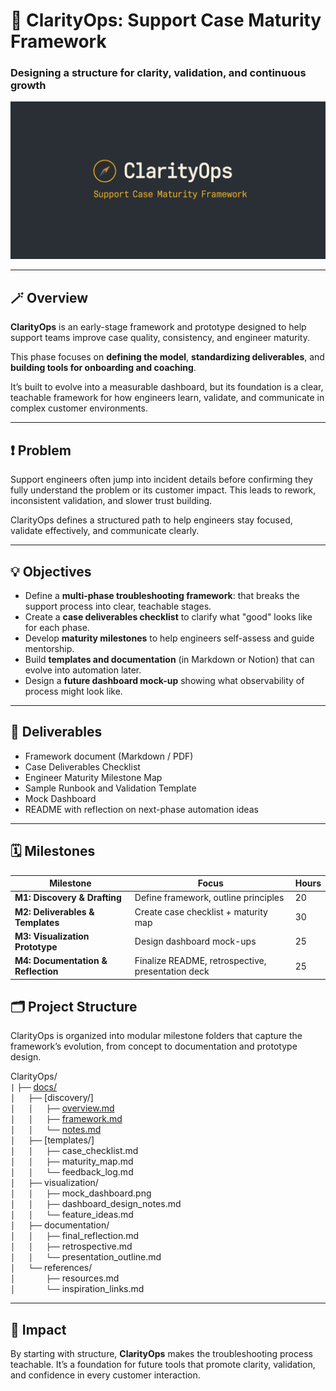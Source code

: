# 🧭 ClarityOps: Support Case Maturity Framework  
### Designing a structure for clarity, validation, and continuous growth  

![logo](./logo.png)

---

## 🪄 Overview  
**ClarityOps** is an early-stage framework and prototype designed to help support teams improve case quality, consistency, and engineer maturity.  

This phase focuses on **defining the model**, **standardizing deliverables**, and **building tools for onboarding and coaching**. 

It’s built to evolve into a measurable dashboard, but its foundation is a clear, teachable framework for how engineers learn, validate, and communicate in complex customer environments.  

---

## ❗ Problem  
Support engineers often jump into incident details before confirming they fully understand the problem or its customer impact. This leads to rework, inconsistent validation, and slower trust building.  

ClarityOps defines a structured path to help engineers stay focused, validate effectively, and communicate clearly. 

---

## 💡 Objectives  
- Define a **multi-phase troubleshooting framework**: that breaks the support process into clear, teachable stages.  
- Create a **case deliverables checklist** to clarify what "good" looks like for each phase.  
- Develop **maturity milestones** to help engineers self-assess and guide mentorship.  
- Build **templates and documentation** (in Markdown or Notion) that can evolve into automation later.  
- Design a **future dashboard mock-up** showing what observability of process might look like.  

---

## 🧰 Deliverables  
- Framework document (Markdown / PDF)  
- Case Deliverables Checklist  
- Engineer Maturity Milestone Map  
- Sample Runbook and Validation Template  
- Mock Dashboard
- README with reflection on next-phase automation ideas  

---

## 🗓️ Milestones  

| Milestone | Focus | Hours |
|------------|--------|-------|
| **M1: Discovery & Drafting** | Define framework, outline principles | 20 |
| **M2: Deliverables & Templates** | Create case checklist + maturity map | 30 |
| **M3: Visualization Prototype** | Design dashboard mock-ups | 25 |
| **M4: Documentation & Reflection** | Finalize README, retrospective, presentation deck | 25 |

## 🗂️ Project Structure

ClarityOps is organized into modular milestone folders that capture the framework’s evolution, from concept to documentation and prototype design.

ClarityOps/  
`|` 
`├──` [docs/](docs/README.md)  
`│   ├──` [discovery/]  
`│   │   ├──` [overview.md](docs/discovery/overview.md)  
`│   │   ├──` [framework.md](docs/discovery/framework.md)  
`│   │   └──` [notes.md](docs/discovery/notes.md)  
`│   ├──` [templates/]  
`│   │   ├──` case_checklist.md  
`│   │   ├──` maturity_map.md  
`│   │   └──` feedback_log.md  
`│   ├──` visualization/  
`│   │   ├──` mock_dashboard.png  
`│   │   ├──` dashboard_design_notes.md  
`│   │   └──` feature_ideas.md  
`│   ├──` documentation/  
`│   │   ├──` final_reflection.md  
`│   │   ├──` retrospective.md  
`│   │   └──` presentation_outline.md  
`│   └──` references/  
`│       ├──` resources.md  
`│       └──` inspiration_links.md  

---

## 🚀 Impact  
By starting with structure, **ClarityOps** makes the troubleshooting process teachable. It’s a foundation for future tools that promote clarity, validation, and confidence in every customer interaction. 
